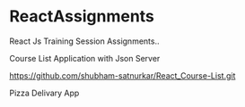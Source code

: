 # ReactAssignments
React Js Training Session Assignments..

Course List Application with Json Server

https://github.com/shubham-satnurkar/React_Course-List.git

Pizza Delivary App

